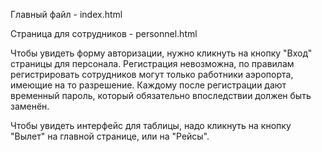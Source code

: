 Главный файл  - index.html

Страница для сотрудников - personnel.html

Чтобы увидеть форму авторизации, нужно кликнуть на кнопку "Вход" страницы для персонала. Регистрация невозможна, по правилам регистрировать сотрудников могут только работники аэропорта, имеющие на то разрешение. Каждому после регистрации дают временный пароль, который обязательно впоследствии должен быть заменён.

Чтобы увидеть интерфейс для таблицы, надо кликнуть на кнопку "Вылет" на главной странице, или на "Рейсы".
